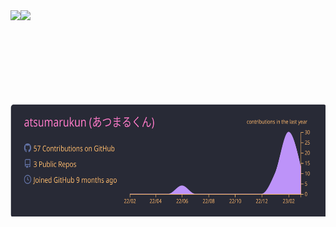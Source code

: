 <a href="https://github.com/atsumarukun">
  <img align="left" height="150px" src="https://github-readme-stats.vercel.app/api?username=atsumarukun&show_icons=true&count_private=true&theme=dracula" />
</a>
<a href="https://github.com/atsumarukun">
  <img align="left" height="150px" src="https://github-readme-stats.vercel.app/api/top-langs/?username=atsumarukun&count_private=true&theme=dracula&layout=compact" />
</a>
<a href="https://github.com/atsumarukun">
  <img align="left" height="180px" src="https://raw.githubusercontent.com/atsumarukun/atsumarukun/main/profile-summary-card-output/dracula/0-profile-details.svg" />
</a>
